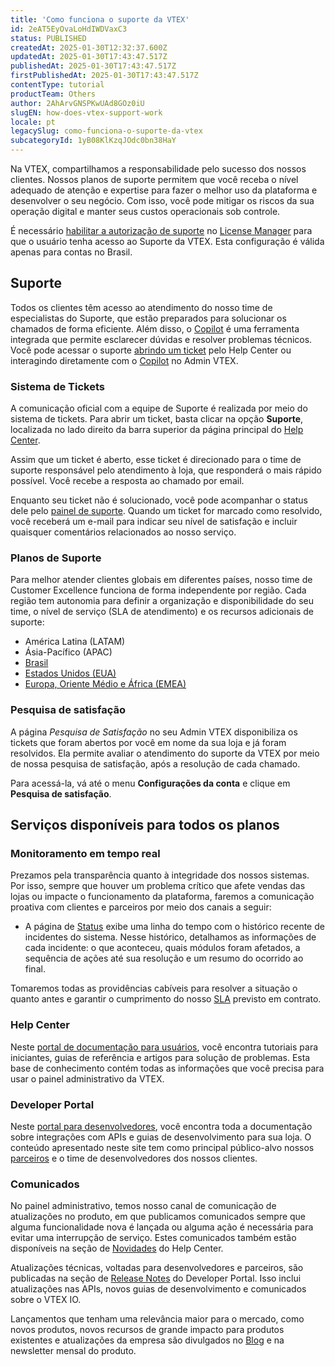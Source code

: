 ```yaml
---
title: 'Como funciona o suporte da VTEX'
id: 2eAT5EyOvaLoHdIWDVaxC3
status: PUBLISHED
createdAt: 2025-01-30T12:32:37.600Z
updatedAt: 2025-01-30T17:43:47.517Z
publishedAt: 2025-01-30T17:43:47.517Z
firstPublishedAt: 2025-01-30T17:43:47.517Z
contentType: tutorial
productTeam: Others
author: 2AhArvGNSPKwUAd8GOz0iU
slugEN: how-does-vtex-support-work
locale: pt
legacySlug: como-funciona-o-suporte-da-vtex
subcategoryId: 1yB08KlKzqJOdc0bn38HaY
---
```


Na VTEX, compartilhamos a responsabilidade pelo sucesso dos nossos clientes. Nossos planos de suporte permitem que você receba o nível adequado de atenção e expertise para fazer o melhor uso da plataforma e desenvolver o seu negócio. Com isso, você pode mitigar os riscos da sua operação digital e manter seus custos operacionais sob controle. 

<div class="alert alert-info">É necessário <a href="https://help.vtex.com/pt/tutorial/roles--7HKK5Uau2H6wxE1rH5oRbc">habilitar a autorização de suporte</a> no <a href="https://help.vtex.com/pt/tutorial/recursos-do-license-manager--3q6ztrC8YynQf6rdc6euk3">License Manager</a> para que o usuário tenha acesso ao Suporte da VTEX. Esta configuração é válida apenas para contas no Brasil.</div>

## Suporte
Todos os clientes têm acesso ao atendimento do nosso time de especialistas do Suporte, que estão preparados para solucionar os chamados de forma eficiente. Além disso, o [Copilot](/pt/tutorial/abrir-chamados-para-o-suporte-vtex--16yOEqpO32UQYygSmMSSAM) é uma ferramenta integrada que permite esclarecer dúvidas e resolver problemas técnicos. Você pode acessar o suporte [abrindo um ticket](/pt/tutorial/abrir-chamados-para-o-suporte-vtex--16yOEqpO32UQYygSmMSSAM?locale=pt) pelo Help Center ou interagindo diretamente com o [Copilot](/pt/tutorial/abrir-chamados-para-o-suporte-vtex--16yOEqpO32UQYygSmMSSAM) no Admin VTEX.

### Sistema de Tickets
A comunicação oficial com a equipe de Suporte é realizada por meio do sistema de tickets. Para abrir um ticket, basta clicar na opção **Suporte**, localizada no lado direito da barra superior da página principal do [Help Center](/pt/faq/planos-de-suporte--3kACEfni4m8Yxa1vnf2ebe#help-center).

Assim que um ticket é aberto, esse ticket é direcionado para o time de suporte responsável pelo atendimento à loja, que responderá o mais rápido possível. Você recebe a resposta ao chamado por email.

Enquanto seu ticket não é solucionado, você pode acompanhar o status dele pelo [painel de suporte](https://support.vtex.com/hc/pt-br/requests). Quando um ticket for marcado como resolvido, você receberá um e-mail para indicar seu nível de satisfação e incluir quaisquer comentários relacionados ao nosso serviço. 

### Planos de Suporte
Para melhor atender clientes globais em diferentes países, nosso time de Customer Excellence funciona de forma independente por região. Cada região tem autonomia para definir a organização e disponibilidade do seu time, o nível de serviço (SLA de atendimento) e os recursos adicionais de suporte:

- América Latina (LATAM)
- Ásia-Pacífico (APAC)
- [Brasil](/pt/faq/suporte-vtex-brasil--5q861sTw1n7H2BENOu7ls9)
- [Estados Unidos (EUA)](/en/faq/vtex-support-united-states--Bm45YFp68QRe1Z5r2oa07)
- [Europa, Oriente Médio e África (EMEA)](/faq/suporte-vtex-emea--5ePu2qkCfmE0IEKDFKg53F)

### Pesquisa de satisfação
A página *Pesquisa de Satisfação* no seu Admin VTEX disponibiliza os tickets que foram abertos por você em nome da sua loja e já foram resolvidos. Ela permite avaliar o atendimento do suporte da VTEX por meio de nossa pesquisa de satisfação, após a resolução de cada chamado.

Para acessá-la, vá até o menu __Configurações da conta__ e clique em __Pesquisa de satisfação__.

## Serviços disponíveis para todos os planos

### Monitoramento em tempo real
Prezamos pela transparência quanto à integridade dos nossos sistemas. Por isso, sempre que houver um problema crítico que afete vendas das lojas ou impacte o funcionamento da plataforma, faremos a comunicação proativa com clientes e parceiros por meio dos canais a seguir:

- A página de [Status](https://status.vtex.com/) exibe uma linha do tempo com o histórico recente de incidentes do sistema. Nesse histórico, detalhamos as informações de cada incidente: o que aconteceu, quais módulos foram afetados, a sequência de ações até sua resolução e um resumo do ocorrido ao final.

Tomaremos todas as providências cabíveis para resolver a situação o quanto antes e garantir o cumprimento do nosso [SLA](/pt/tutorial/o-que-e-o-sla-de-operacao-da-plataforma--2cIFrsY5S8usk84OU4QOKm?locale=pt) previsto em contrato.

### Help Center
Neste [portal de documentação para usuários](), você encontra tutoriais para iniciantes, guias de referência e artigos para solução de problemas. Esta base de conhecimento contém todas as informações que você precisa para usar o painel administrativo da VTEX.

### Developer Portal
Neste [portal para desenvolvedores](https://developers.vtex.com), você encontra toda a documentação sobre integrações com APIs e guias de desenvolvimento para sua loja. O conteúdo apresentado neste site tem como principal público-alvo nossos [parceiros](https://vtex.com/br-pt/partner/) e o time de desenvolvedores dos nossos clientes.

### Comunicados
No painel administrativo, temos nosso canal de comunicação de atualizações no produto, em que publicamos comunicados sempre que alguma funcionalidade nova é lançada ou alguma ação é necessária para evitar uma interrupção de serviço. Estes comunicados também estão disponíveis na seção de [Novidades](/pt/announcements) do Help Center.

Atualizações técnicas, voltadas para desenvolvedores e parceiros, são publicadas na seção de [Release Notes](https://developers.vtex.com/updates/release-notes) do Developer Portal. Isso inclui atualizações nas APIs, novos guias de desenvolvimento e comunicados sobre o VTEX IO.

Lançamentos que tenham uma relevância maior para o mercado, como novos produtos, novos recursos de grande impacto para produtos existentes e atualizações da empresa são divulgados no [Blog](https://vtex.com/pt-br/category/produto/) e na newsletter mensal do produto.
